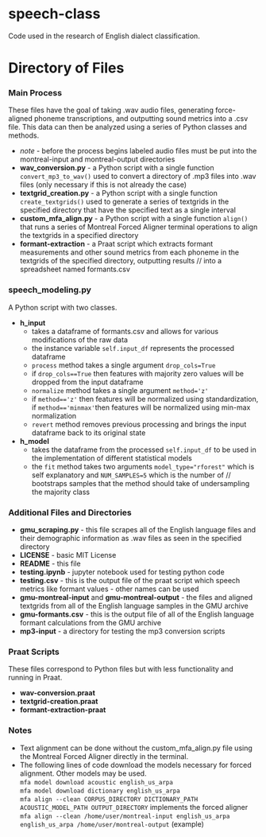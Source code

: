 # speech-class
Code used in the research of English dialect classification.
# Directory of Files
### Main Process
<p> These files have the goal of taking .wav audio files, generating force-aligned phoneme transcriptions, and outputting sound metrics into a .csv file. This data
can then be analyzed using a series of Python classes and methods. </p>

- *note* - before the process begins labeled audio files must be put into the montreal-input and montreal-output directories <br>
- **wav_conversion.py** - a Python script with a single function `convert_mp3_to_wav()` used to convert a directory of .mp3 files into .wav files (only necessary if this is not already the case) <br>
- **textgrid_creation.py** - a Python script with a single function `create_textgrids()` used to generate a series of textgrids in the specified directory that have the specified text as a single interval <br>
- **custom_mfa_align.py** - a Python script with a single function `align()` that runs a series of Montreal Forced Aligner terminal operations to align the textgrids in a specified directory <br> 
- **formant-extraction** - a Praat script which extracts formant measurements and other sound metrics from each phoneme in the textgrids of the specified directory, outputting results //
into a spreadsheet named formants.csv <br>
### speech_modeling.py
<p> A Python script with two classes. </p>

- **h_input**
  - takes a dataframe of formants.csv and allows for various modifications of the raw data <br>
  - the instance variable `self.input_df` represents the processed dataframe <br>
  - `process` method takes a single argument `drop_cols=True` <br>
  - if `drop_cols==True` then features with majority zero values will be dropped from the input dataframe <br>
  - `normalize` method takes a single argument `method='z'` <br>
  - if `method=='z'` then features will be normalized using standardization, if `method=='minmax'`then features will be normalized using min-max normalization <br>
  - `revert` method removes previous processing and brings the input dataframe back to its original state <br>
- **h_model**
  - takes the dataframe from the processed `self.input_df` to be used in the implementation of different statistical models <br>
  - the `fit` method takes two arguments `model_type="rforest"` which is self explanatory and `NUM_SAMPLES=5` which is the number of //
bootstraps samples that the method should take of undersampling the majority class 

### Additional Files and Directories<br>
- **gmu_scraping.py** - this file scrapes all of the English language files and their demographic information as .wav files as seen in the specified directory <br>
- **LICENSE** - basic MIT License <br>
- **README** - this file <br>
- **testing.ipynb** - jupyter notebook used for testing python code <br>
- **testing.csv** - this is the output file of the praat script which speech metrics like formant values - other names can be used <br>
- **gmu-montreal-input** and **gmu-montreal-output** - the files and aligned textgrids from all of the English language samples in the GMU archive <br>
- **gmu-formants.csv** - this is the output file of all of the English language formant calculations from the GMU archive <br>
- **mp3-input** - a directory for testing the mp3 conversion scripts <br>

### Praat Scripts
<p> These files correspond to Python files but with less functionality and running in Praat.</p>

- **wav-conversion.praat** <br>
- **textgrid-creation.praat** <br>
-  **formant-extraction-praat** <br>

### Notes
- Text alignment can be done without the custom_mfa_align.py file using the Montreal Forced Aligner directly in the terminal. <br>
- The following lines of code download the models necessary for forced alignment. Other models may be used. <br>
`mfa model download acoustic english_us_arpa` <br>
`mfa model download dictionary english_us_arpa` <br>
`mfa align --clean CORPUS_DIRECTORY DICTIONARY_PATH ACOUSTIC_MODEL_PATH OUTPUT_DIRECTORY` implements the forced aligner <br>
`mfa align --clean /home/user/montreal-input english_us_arpa english_us_arpa /home/user/montreal-output` (example) <br>
